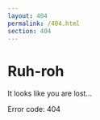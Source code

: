 ```yaml
---
layout: 404
permalink: /404.html
section: 404
---
```


# Ruh-roh

It looks like you are lost...

Error code: 404
